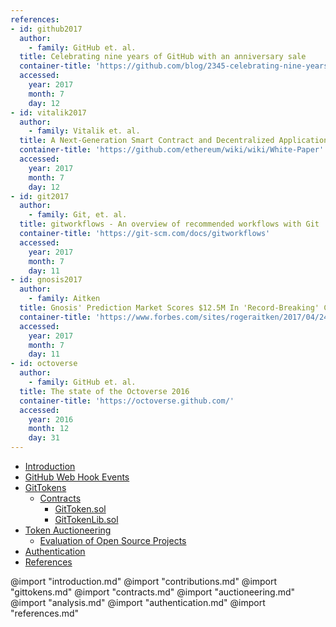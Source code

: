 ```yaml
---
references:
- id: github2017
  author:
    - family: GitHub et. al.
  title: Celebrating nine years of GitHub with an anniversary sale
  container-title: 'https://github.com/blog/2345-celebrating-nine-years-of-github-with-an-anniversary-sale'
  accessed:
    year: 2017
    month: 7
    day: 12
- id: vitalik2017
  author:
    - family: Vitalik et. al.
  title: A Next-Generation Smart Contract and Decentralized Application Platform
  container-title: 'https://github.com/ethereum/wiki/wiki/White-Paper'
  accessed:
    year: 2017
    month: 7
    day: 12
- id: git2017
  author:
    - family: Git, et. al.
  title: gitworkflows - An overview of recommended workflows with Git
  container-title: 'https://git-scm.com/docs/gitworkflows'
  accessed:
    year: 2017
    month: 7
    day: 11
- id: gnosis2017
  author:
    - family: Aitken
  title: Gnosis' Prediction Market Scores $12.5M In 'Record-Breaking' Crypto Auction
  container-title: 'https://www.forbes.com/sites/rogeraitken/2017/04/24/gnosis-prediction-market-scores-12-5m-in-record-breaking-crypto-auction/#3afec93ce87d'
  accessed:
    year: 2017
    month: 7
    day: 11
- id: octoverse
  author:
    - family: GitHub et. al.
  title: The state of the Octoverse 2016
  container-title: 'https://octoverse.github.com/'
  accessed:
    year: 2016
    month: 12
    day: 31
---
```

<!-- toc orderedList:0 depthFrom:1 depthTo:6 -->

* [Introduction](#introduction)
* [GitHub Web Hook Events](#github-web-hook-events)
* [GitTokens](#gittokens)
  * [Contracts](#contracts)
    * [GitToken.sol](#gittokensol)
    * [GitTokenLib.sol](#gittokenlibsol)
* [Token Auctioneering](#token-auctioneering)
    * [Evaluation of Open Source Projects](#evaluation-of-open-source-projects)
* [Authentication](#authentication)
* [References](#references)

<!-- tocstop -->

@import "introduction.md"
@import "contributions.md"
@import "gittokens.md"
@import "contracts.md"
@import "auctioneering.md"
@import "analysis.md"
@import "authentication.md"
@import "references.md"
